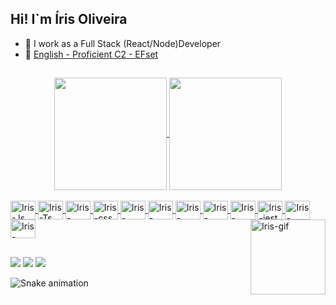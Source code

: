 ## Hi! I`m Íris Oliveira 

- :briefcase: I work as a Full Stack (React/Node)Developer
- 💬 <a href="https://www.efset.org/cert/JtTwNX" target="_blank">English - Proficient C2 - EFset</a>
##
<div align="center">
<a href="https://github.com/Iris-kon">
  <img height="180em" align="center" src="https://github-readme-stats.vercel.app/api?username=Iris-kon&show_icons=true&include_all_comits=true&theme=tokyonight&count_private=true" />
  <img height="180em" align="center" src="https://github-readme-stats.vercel.app/api/top-langs/?username=Iris-kon&layout=compact&langs_count=16&theme=tokyonight" />
</div>

<div><br>
  <img alt="Iris-Js" align="center" height="30" width="40" src="https://cdn.jsdelivr.net/gh/devicons/devicon/icons/javascript/javascript-plain.svg"/>
  <img alt="Iris-Ts" align="center" height="30" width="40" src="https://cdn.jsdelivr.net/gh/devicons/devicon/icons/typescript/typescript-plain.svg"/>
  <img alt="Iris-HTML" align="center" height="30" width="40" src="https://cdn.jsdelivr.net/gh/devicons/devicon/icons/html5/html5-plain.svg"/>
  <img alt="Iris-css" align="center" height="30" width="40" src="https://cdn.jsdelivr.net/gh/devicons/devicon/icons/css3/css3-plain.svg"/>
  <img alt="Iris-sass" align="center" height="30" width="40" src="https://cdn.jsdelivr.net/gh/devicons/devicon/icons/sass/sass-original.svg"/>
  <img alt="Iris-reactJs" align="center" height="30" width="40" src="https://cdn.jsdelivr.net/gh/devicons/devicon/icons/react/react-original.svg"/>
  <img alt="Iris-NextJs" align="center" height="30" width="40" src="https://cdn.jsdelivr.net/gh/devicons/devicon/icons/nextjs/nextjs-original-wordmark.svg" />
  <img alt="Iris-nodeJs" align="center" height="30" width="40" src="https://cdn.jsdelivr.net/gh/devicons/devicon/icons/nodejs/nodejs-original-wordmark.svg"/>
  <img alt="Iris-nestJs" align="center" height="30" width="40" src="https://cdn.jsdelivr.net/gh/devicons/devicon@latest/icons/nestjs/nestjs-original.svg" />
  <img alt="Iris-jest" align="center" height="30" width="40" src="https://cdn.jsdelivr.net/gh/devicons/devicon/icons/jest/jest-plain.svg" />
  <img alt="Iris-Postgres" align="center" height="30" width="40" src="https://cdn.jsdelivr.net/gh/devicons/devicon/icons/postgresql/postgresql-plain-wordmark.svg" />
  <img alt="Iris-mongo" align="center" height="30" width="40" src="https://cdn.jsdelivr.net/gh/devicons/devicon/icons/mongodb/mongodb-original-wordmark.svg" />
  <img alt="Iris-gif" align="right" height="120" width="120" src="https://i.ibb.co/NnqF3c0/c9857f934887ddc2c035ffca40ba3bb5.gif"/>
</div>

##

<div>
  <a href="https://www.linkedin.com/in/Iris-oliveira-k-on" target="_blank"><img src="https://img.shields.io/badge/LinkedIn-0077B5?style=for-the-badge&logo=linkedin&logoColor=white"" target="_blank"></a>
  <a href="mailto::irisoliveira.k.on@gmail.com" target="_blank"><img src="https://img.shields.io/badge/Gmail-D14836?style=for-the-badge&logo=gmail&logoColor=white" target="_blank"></a>
  <a href="https://wa.me/5542988244413" target="_blank"><img src="https://img.shields.io/badge/WhatsApp-25D366?style=for-the-badge&logo=whatsapp&logoColor=white" target="_blank"></a> 

  ![Snake animation](https://github.com/Iris-kon/Iris-kon/blob/output/github-contribution-grid-snake.svg)
</div>
